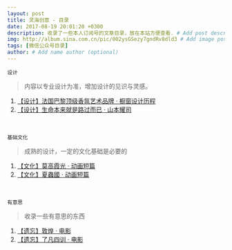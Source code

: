 ```yaml
---
layout: post
title: 灵海创意 - 目录
date: 2017-08-19 20:01:20 +0300
description: 收录了一些本人订阅号的文章目录，放在本站方便查看. # Add post description (optional)
img: http://album.sina.com.cn/pic/002ysGSezy7gndRv8dld3 # Add image post (optional)
tags: [微信公众号目录]
author: # Add name author (optional)
---
```


`设计`
>内容以专业设计为准，增加设计的见识与灵感。
1. [【设计】法国巴黎顶级香氛艺术品牌 · 橱窗设计历程]
2. [【设计】生命本来就是路过而已 · 山本耀司]

&nbsp;
&nbsp;

`基础文化`
>成熟的设计，一定的文化基础是必要的
1. [【文化】莫高霞光 · 动画短篇]
2. [【文化】夏蟲國 · 动画短篇]

&nbsp;
&nbsp;

`有意思`
>收录一些有意思的东西
1. [【遗忘】敦煌 · 电影]
2. [【遗忘】了凡四训 · 电影]

&nbsp;
&nbsp;



[【设计】法国巴黎顶级香氛艺术品牌 · 橱窗设计历程]: http://mp.weixin.qq.com/s/RU5oZ1sDxj-xvIOq5A-6aA
[【设计】生命本来就是路过而已 · 山本耀司]:http://mp.weixin.qq.com/s/TIDj8cSqoXWcaaah3XWSgw

[【文化】莫高霞光 · 动画短篇]: http://mp.weixin.qq.com/s/UfksKAi1Ye9rmfSlPfb1Pw
[【文化】夏蟲國 · 动画短篇]:   http://mp.weixin.qq.com/s/NgfF2c5qPnCOLEbYHGshsA

[【遗忘】敦煌 · 电影]: http://mp.weixin.qq.com/s/FDH28zcjok9BramJ7gTtvg
[【遗忘】了凡四训 · 电影]: http://mp.weixin.qq.com/s/m-PMCJ4P6UxPORnhzLplcw
